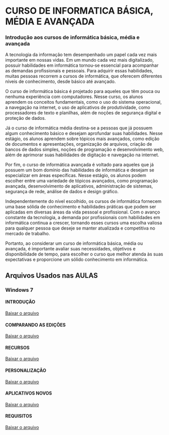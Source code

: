 # CURSO DE INFORMATICA BÁSICA, MÉDIA E AVANÇADA
### Introdução aos cursos de informática básica, média e avançada
<p>
A tecnologia da informação tem desempenhado um papel cada vez mais importante em nossas vidas. Em um mundo cada vez mais digitalizado, possuir habilidades em informática tornou-se essencial para acompanhar as demandas profissionais e pessoais. Para adquirir essas habilidades, muitas pessoas recorrem a cursos de informática, que oferecem diferentes níveis de conhecimento, desde básico até avançado.

O curso de informática básica é projetado para aqueles que têm pouca ou nenhuma experiência com computadores. Nesse curso, os alunos aprendem os conceitos fundamentais, como o uso do sistema operacional, a navegação na internet, o uso de aplicativos de produtividade, como processadores de texto e planilhas, além de noções de segurança digital e proteção de dados.

Já o curso de informática média destina-se a pessoas que já possuem algum conhecimento básico e desejam aprofundar suas habilidades. Nesse estágio, os alunos aprendem sobre tópicos mais avançados, como edição de documentos e apresentações, organização de arquivos, criação de bancos de dados simples, noções de programação e desenvolvimento web, além de aprimorar suas habilidades de digitação e navegação na internet.

Por fim, o curso de informática avançada é voltado para aqueles que já possuem um bom domínio das habilidades de informática e desejam se especializar em áreas específicas. Nesse estágio, os alunos podem escolher entre uma variedade de tópicos avançados, como programação avançada, desenvolvimento de aplicativos, administração de sistemas, segurança de rede, análise de dados e design gráfico.

Independentemente do nível escolhido, os cursos de informática fornecem uma base sólida de conhecimento e habilidades práticas que podem ser aplicadas em diversas áreas da vida pessoal e profissional. Com o avanço constante da tecnologia, a demanda por profissionais com habilidades em informática continua a crescer, tornando esses cursos uma escolha valiosa para qualquer pessoa que deseje se manter atualizada e competitiva no mercado de trabalho.

Portanto, ao considerar um curso de informática básica, média ou avançada, é importante avaliar suas necessidades, objetivos e disponibilidade de tempo, para escolher o curso que melhor atenda às suas expectativas e proporcione um sólido conhecimento em informática.
</p>

## Arquivos Usados nas AULAS

<h3>Windows 7</h3>

<h4>INTRODUÇÃO</h4>
  <object data="cursos/WINDOWS 7/1- INTRODUÇÃO.pdf" type="application/pdf" width="100%" height="600px">
    <p><a href="cursos/WINDOWS 7/1- INTRODUÇÃO.pdf">Baixar o arquivo</a></p>
</object>
<h4>COMPARANDO AS EDIÇÕES</h4>
  <object data="cursos/WINDOWS 7/2- COMPARANDO AS EDIÇÕES.pdf" type="application/pdf" width="100%" height="600px">
    <p><a href="cursos/WINDOWS 7/2- COMPARANDO AS EDIÇÕES.pdf">Baixar o arquivo</a></p>
</object>
<h4>RECURSOS</h4>
  <object data="cursos/WINDOWS 7/3- RECURSOS.pdf" type="application/pdf" width="100%" height="600px">
    <p><a href="cursos/WINDOWS 7/3- RECURSOS.pdf">Baixar o arquivo</a></p>
</object>
<h4>PERSONALIZAÇÃO</h4>
  <object data="cursos/WINDOWS 7/4- PERSONALIZAÇÃO.pdf" type="application/pdf" width="100%" height="600px">
    <p><a href="cursos/WINDOWS 7/4- PERSONALIZAÇÃO.pdf">Baixar o arquivo</a></p>
</object>
<h4>APLICATIVOS NOVOS</h4>
  <object data="cursos/WINDOWS 7/5- APLICATIVOS NOVOS.pdf" type="application/pdf" width="100%" height="600px">
    <p><a href="cursos/WINDOWS 7/5- APLICATIVOS NOVOS.pdf">Baixar o arquivo</a></p>
</object>
<h4>REQUISITOS</h4>
  <object data="cursos/WINDOWS 7/6- REQUISITOS.pdf" type="application/pdf" width="100%" height="600px">
    <p><a href="cursos/WINDOWS 7/6- REQUISITOS.pdf">Baixar o arquivo</a></p>
</object>
